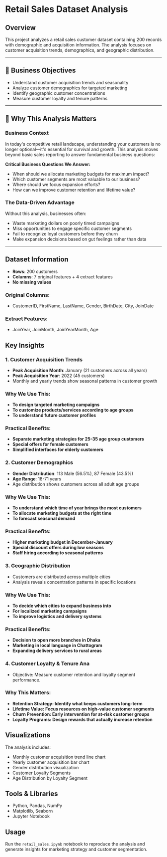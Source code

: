 # Retail Sales Dataset Analysis

## Overview
This project analyzes a retail sales customer dataset containing 200 records with demographic and acquisition information. The analysis focuses on customer acquisition trends, demographics, and geographic distribution.

---

## 🎯 Business Objectives
- Understand customer acquisition trends and seasonality
- Analyze customer demographics for targeted marketing
- Identify geographic customer concentrations
- Measure customer loyalty and tenure patterns

---

## 🤔 Why This Analysis Matters

### Business Context
In today's competitive retail landscape, understanding your customers is no longer optional—it's essential for survival and growth. This analysis moves beyond basic sales reporting to answer fundamental business questions:

**Critical Business Questions We Answer:**
- When should we allocate marketing budgets for maximum impact?
- Which customer segments are most valuable to our business?
- Where should we focus expansion efforts?
- How can we improve customer retention and lifetime value?

### The Data-Driven Advantage
Without this analysis, businesses often:
- Waste marketing dollars on poorly timed campaigns
- Miss opportunities to engage specific customer segments
- Fail to recognize loyal customers before they churn
- Make expansion decisions based on gut feelings rather than data

---

## Dataset Information
- **Rows**: 200 customers
- **Columns**: 7 original features + 4 extract features
- **No missing values**

### Original Columns:
- CustomerID, FirstName, LastName, Gender, BirthDate, City, JoinDate

### Extract Features:
- JoinYear, JoinMonth, JoinYearMonth, Age

## Key Insights

### 1. Customer Acquisition Trends
- **Peak Acquisition Month**: January (21 customers across all years)
- **Peak Acquisition Year**: 2022 (45 customers)
- Monthly and yearly trends show seasonal patterns in customer growth

### Why We Use This:
- **To design targeted marketing campaigns**
- **To customize products/services according to age groups**
- **To understand future customer profiles**

### Practical Benefits:
-  **Separate marketing strategies for 25-35 age group customers**
-  **Special offers for female customers**
-  **Simplified interfaces for elderly customers**


### 2. Customer Demographics
- **Gender Distribution**: 113 Male (56.5%), 87 Female (43.5%)
- **Age Range**: 18-71 years
- Age distribution shows customers across all adult age groups

### Why We Use This:
- **To understand which time of year brings the most customers**
- **To allocate marketing budgets at the right time**
- **To forecast seasonal demand**

### Practical Benefits:
- **Higher marketing budget in December-January**
- **Special discount offers during low seasons**
- **Staff hiring according to seasonal patterns**


### 3. Geographic Distribution
- Customers are distributed across multiple cities
- Analysis reveals concentration patterns in specific locations

### Why We Use This:
- **To decide which cities to expand business into**
- **For localized marketing campaigns**
- **To improve logistics and delivery systems**

### Practical Benefits:
- **Decision to open more branches in Dhaka**
- **Marketing in local language in Chattogram**
- **Expanding delivery services to rural areas**


### 4. Customer Loyalty & Tenure Ana
- Objective: Measure customer retention and loyalty segment performance.

### Why This Matters:
- **Retention Strategy: Identify what keeps customers long-term**
- **Lifetime Value: Focus resources on high-value customer segments**
- **Churn Prevention: Early intervention for at-risk customer groups**
- **Loyalty Programs: Design rewards that actually increase retention**


## Visualizations
The analysis includes:
- Monthly customer acquisition trend line chart
- Yearly customer acquisition bar chart  
- Gender distribution visualization
- Customer Loyalty Segments
- Age Distribution by Loyalty Segment

## Tools & Libraries
- Python, Pandas, NumPy
- Matplotlib, Seaborn
- Jupyter Notebook

## Usage
Run the `retail_sales.ipynb` notebook to reproduce the analysis and generate insights for marketing strategy and customer segmentation.